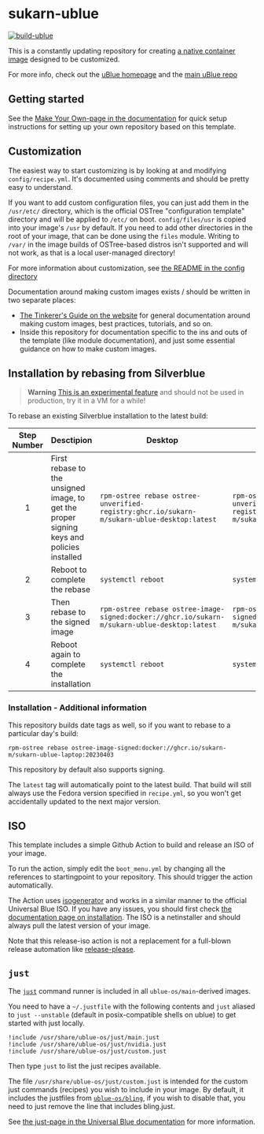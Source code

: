 # sukarn-ublue

[![build-ublue](https://github.com/sukarn-m/sukarn-ublue/actions/workflows/build.yml/badge.svg)](https://github.com/sukarn-m/sukarn-ublue/actions/workflows/build.yml)

This is a constantly updating repository for creating [a native container image](https://fedoraproject.org/wiki/Changes/OstreeNativeContainerStable) designed to be customized.

For more info, check out the [uBlue homepage](https://universal-blue.org/) and the [main uBlue repo](https://github.com/ublue-os/main/)

## Getting started

See the [Make Your Own-page in the documentation](https://universal-blue.org/tinker/make-your-own/) for quick setup instructions for setting up your own repository based on this template.

## Customization

The easiest way to start customizing is by looking at and modifying `config/recipe.yml`. It's documented using comments and should be pretty easy to understand.

If you want to add custom configuration files, you can just add them in the `/usr/etc/` directory, which is the official OSTree "configuration template" directory and will be applied to `/etc/` on boot. `config/files/usr` is copied into your image's `/usr` by default. If you need to add other directories in the root of your image, that can be done using the `files` module. Writing to `/var/` in the image builds of OSTree-based distros isn't supported and will not work, as that is a local user-managed directory!

For more information about customization, see [the README in the config directory](config/README.md)

Documentation around making custom images exists / should be written in two separate places:
* [The Tinkerer's Guide on the website](https://universal-blue.org/tinker/make-your-own/) for general documentation around making custom images, best practices, tutorials, and so on.
* Inside this repository for documentation specific to the ins and outs of the template (like module documentation), and just some essential guidance on how to make custom images.

## Installation by rebasing from Silverblue

> **Warning**
> [This is an experimental feature](https://www.fedoraproject.org/wiki/Changes/OstreeNativeContainerStable) and should not be used in production, try it in a VM for a while!

To rebase an existing Silverblue installation to the latest build:

| Step Number | Desctipion | Desktop | Laptop |
| :---------: | ---------- | ------- | ------ |
| 1 | First rebase to the unsigned image, to get the proper signing keys and policies installed | `rpm-ostree rebase ostree-unverified-registry:ghcr.io/sukarn-m/sukarn-ublue-desktop:latest` | `rpm-ostree rebase ostree-unverified-registry:ghcr.io/sukarn-m/sukarn-ublue-laptop:latest` |
| 2 | Reboot to complete the rebase | `systemctl reboot` | `systemctl reboot` |
| 3 | Then rebase to the signed image | `rpm-ostree rebase ostree-image-signed:docker://ghcr.io/sukarn-m/sukarn-ublue-desktop:latest` | `rpm-ostree rebase ostree-image-signed:docker://ghcr.io/sukarn-m/sukarn-ublue-laptop:latest` |
| 4 | Reboot again to complete the installation | `systemctl reboot` | `systemctl reboot` |

### Installation - Additional information

This repository builds date tags as well, so if you want to rebase to a particular day's build:

`rpm-ostree rebase ostree-image-signed:docker://ghcr.io/sukarn-m/sukarn-ublue-laptop:20230403`

This repository by default also supports signing.

The `latest` tag will automatically point to the latest build. That build will still always use the Fedora version specified in `recipe.yml`, so you won't get accidentally updated to the next major version.

## ISO

This template includes a simple Github Action to build and release an ISO of your image. 

To run the action, simply edit the `boot_menu.yml` by changing all the references to startingpoint to your repository. This should trigger the action automatically.

The Action uses [isogenerator](https://github.com/ublue-os/isogenerator) and works in a similar manner to the official Universal Blue ISO. If you have any issues, you should first check [the documentation page on installation](https://universal-blue.org/installation/). The ISO is a netinstaller and should always pull the latest version of your image.

Note that this release-iso action is not a replacement for a full-blown release automation like [release-please](https://github.com/googleapis/release-please).

## `just`

The [`just`](https://just.systems/) command runner is included in all `ublue-os/main`-derived images.

You need to have a `~/.justfile` with the following contents and `just` aliased to `just --unstable` (default in posix-compatible shells on ublue) to get started with just locally.
```
!include /usr/share/ublue-os/just/main.just
!include /usr/share/ublue-os/just/nvidia.just
!include /usr/share/ublue-os/just/custom.just
```
Then type `just` to list the just recipes available.

The file `/usr/share/ublue-os/just/custom.just` is intended for the custom just commands (recipes) you wish to include in your image. By default, it includes the justfiles from [`ublue-os/bling`](https://github.com/ublue-os/bling), if you wish to disable that, you need to just remove the line that includes bling.just.

See [the just-page in the Universal Blue documentation](https://universal-blue.org/guide/just/) for more information.

